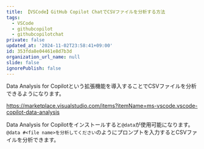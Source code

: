 ```yaml
---
title: 【VSCode】GitHub Copilot ChatでCSVファイルを分析する方法
tags:
  - VSCode
  - githubcopilot
  - githubcopilotchat
private: false
updated_at: '2024-11-02T23:58:41+09:00'
id: 353fda8e04461e8d7b3d
organization_url_name: null
slide: false
ignorePublish: false
---
```

Data Analysis for Copilotという拡張機能を導入することでCSVファイルを分析できるようになります。

https://marketplace.visualstudio.com/items?itemName=ms-vscode.vscode-copilot-data-analysis

Data Analysis for Copilotをインストールすると`@data`が使用可能になります。
`@data #<file name>を分析してください`のようにプロンプトを入力するとCSVファイルを分析できます。

